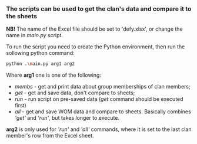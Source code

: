 ### The scripts can be used to get the clan's data and compare it to the sheets

**NB!** The name of the Excel file should be set to 'defy.xlsx', or change the name in *main.py* script.

To run the script you need to create the Python environment, then run the sollowing python command:

```bash
python .\main.py arg1 arg2
```

Where **arg1** one is one of the following:
* *membs* - get and print data about group memberships of clan members;
* *get* - get and save data, don't compare to sheets;
* *run* - run script on pre-saved data (*get* command should be executed first)
* *all* - get and save WOM data and compare to sheets. Basically combines *'get'* and *'run'*, but takes longer to execute.

**arg2** is only used for *'run'* and *'all'* commands, where it is set to the last clan member's row from the Excel sheet.
